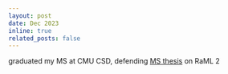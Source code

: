 ```yaml
---
layout: post
date: Dec 2023
inline: true
related_posts: false
---
```


graduated my MS at CMU CSD, defending [MS thesis](/assets/pdf/raml-thesis.pdf) on RaML 2
